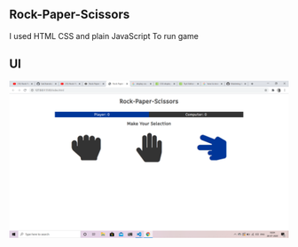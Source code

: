 ## Rock-Paper-Scissors

I used HTML CSS and plain JavaScript To run game
## UI

![](images/GameUI.png)
